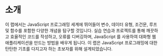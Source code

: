 # 소개

이 랩에서는 JavaScript 프로그래밍 세계에 뛰어들어 변수, 데이터 유형, 조건문, 루프 및 함수를 포함한 다양한 개념을 탐구할 것입니다. 실습 연습과 프로젝트를 통해 깨끗하고 효율적인 코드를 작성하고, 오류를 디버깅하며, JavaScript 를 사용하여 대화형 웹 애플리케이션을 만드는 방법을 배우게 됩니다. 이 랩은 JavaScript 프로그래밍에 대한 탄탄한 기초를 다지고자 하는 초보자를 위해 설계되었습니다.
